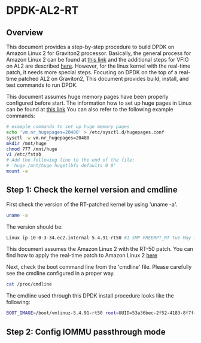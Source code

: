 # DPDK-AL2-RT

## Overview

This document provides a step-by-step procedure to build DPDK on Amazon Linux 2 for Graviton2 processor. Basically, the general process for Amazon Linux 2 can be found at [this link](https://github.com/amzn/amzn-drivers/tree/master/userspace/dpdk) and the additional steps for VFIO on AL2 are described [here](https://github.com/amzn/amzn-drivers/tree/master/userspace/dpdk/enav2-vfio-patch). However, for the linux kernel with the real-time patch, it needs more special steps. Focusing on DPDK on the top of a real-time patched AL2 on Graviton2, This document provides build, install, and test commands to run DPDK.

This document assumes huge memory pages have been properly configured before start. The information how to set up huge pages in Linux can be found at [this link](https://aws.amazon.com/premiumsupport/knowledge-center/configure-hugepages-ec2-linux-instance/) You can also refer to the following example commands:

```bash
# example commands to set up huge memory pages
echo 'vm.nr_hugepages=20480' > /etc/sysctl.d/hugepages.conf
sysctl -w vm.nr_hugepages=20480
mkdir /mnt/huge
chmod 777 /mnt/huge
vi /etc/fstab
# Add the following line to the end of the file:
# 'huge /mnt/huge hugetlbfs defaults 0 0'
mount -a
```

## Step 1: Check the kernel version and cmdline

First check the version of the RT-patched kernel by using 'uname -a'.

```bash
uname -a
```

The version should be:
```bash
Linux ip-10-0-3-34.ec2.internal 5.4.91-rt50 #1 SMP PREEMPT_RT Tue May 18 03:20:59 UTC 2021 aarch64 aarch64 aarch64 GNU/Linux
```

This document assumes the Amazon Linux 2 with the RT-50 patch. You can find how to apply the real-time patch to Amazon Linux 2 [here](https://github.com/krsnucc21/AL2-RT-Patch)

Next, check the boot command line from the 'cmdline' file. Please carefully see the cmdline configured in a proper way.
``` bash
cat /proc/cmdline 
```

The cmdline used through this DPDK install procedure looks like the following:
```bash
BOOT_IMAGE=/boot/vmlinuz-5.4.91-rt50 root=UUID=53a36bec-2f52-4183-8f7f-3acfb060d4b3 ro console=tty0 console=ttyS0,115200n8 net.ifnames=0 biosdevname=0 nvme_core.io_timeout=4294967295 rd.emergency=poweroff rd.shell=0 no_timer_check rcu_nocbs=0-7 rcu_nocb_poll=1 nohz=on nohz_full=0-7 isolcpus=0-7 irqaffinity=8-15 selinux=0 enforcing=0 noswap default_hugepagesz=1G hugepagesz=1G hugepages=30 mce=off audit=0 crashkernel=auto nmi_watchdog=0 fsck.mode=force fsck.repair=yes skew_tick=1 softlockup_panic=0 idle=poll nosoftlockup pcie_aspm.policy=performance
```

## Step 2: Config IOMMU passthrough mode
